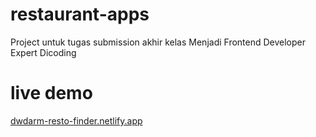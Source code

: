 # restaurant-apps

Project untuk tugas submission akhir kelas Menjadi Frontend Developer Expert Dicoding

# live demo

[dwdarm-resto-finder.netlify.app](https://dwdarm-resto-finder.netlify.app)
